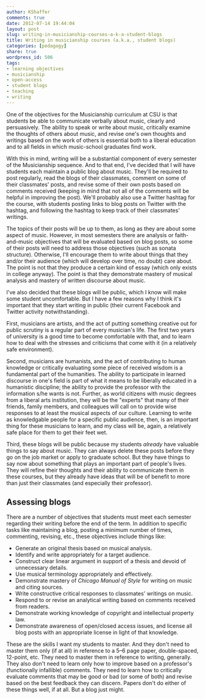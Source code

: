 ```yaml
---
author: KShaffer
comments: true
date: 2012-07-14 19:44:04
layout: post
slug: writing-in-musicianship-courses-a-k-a-student-blogs
title: Writing in musicianship courses (a.k.a., student blogs)
categories: [pedagogy]
share: true
wordpress_id: 506
tags:
- learning objectives
- musicianship
- open-access
- student blogs
- teaching
- writing
---
```


One of the objectives for the Musicianship curriculum at CSU is that students be able to communicate verbally about music, clearly and persuasively. The ability to speak or write about music, critically examine the thoughts of others about music, and revise one's own thoughts and writings based on the work of others is essential both to a liberal education and to all fields in which music-school graduates find work.

With this in mind, writing will be a substantial component of every semester of the Musicianship sequence. And to that end, I've decided that I will have students each maintain a public blog about music. They'll be required to post regularly, read the blogs of their classmates, comment on some of their classmates' posts, and revise some of their own posts based on comments received (keeping in mind that not all of the comments will be helpful in improving the post). We'll probably also use a Twitter hashtag for the course, with students posting links to blog posts on Twitter with the hashtag, and following the hashtag to keep track of their classmates' writings.

The topics of their posts will be up to them, as long as they are about some aspect of music. However, in most semesters there are analysis or faith-and-music objectives that will be evaluated based on blog posts, so some of their posts will need to address those objectives (such as sonata structure). Otherwise, I'll encourage them to write about things that they and/or their audience (which will develop over time, no doubt) care about. The point is not that they produce a certain kind of essay (which only exists in college anyway). The point is that they demonstrate mastery of musical analysis and mastery of written discourse about music.

I've also decided that these blogs will be public, which I know will make some student uncomfortable. But I have a few reasons why I think it's important that they start writing in public (their current Facebook and Twitter activity notwithstanding).

First, musicians are artists, and the act of putting something creative out for public scrutiny is a regular part of every musician's life. The first two years of university is a good time to become comfortable with that, and to learn how to deal with the stresses and criticisms that come with it (in a relatively safe environment).

Second, musicians are humanists, and the act of contributing to human knowledge or critically evaluating some piece of received wisdom is a fundamental part of the humanities. The ability to participate in learned discourse in one's field is part of what it means to be liberally educated in a humanistic discipline; the ability to provide the professor with the information s/he wants is not. Further, as world citizens with music degrees from a liberal arts institution, they will be the "experts" that many of their friends, family members, and colleagues will call on to provide wise responses to at least the musical aspects of our culture. Learning to write as knowledgable people for a specific public audience, then, is an important thing for these musicians to learn, and my class will be, again, a relatively safe place for them to get their feet wet.

Third, these blogs will be public because my students _already_ have valuable things to say about music. They can always delete these posts before they go on the job market or apply to graduate school. But they have things to say now about something that plays an important part of people's lives. They will refine their thoughts and their ability to communicate them in these courses, but they already have ideas that will be of benefit to more than just their classmates (and especially their professor).



## Assessing blogs



There are a number of objectives that students must meet each semester regarding their writing before the end of the term. In addition to specific tasks like maintaining a blog, posting a minimum number of times, commenting, revising, etc., these objectives include things like:





  * Generate an original thesis based on musical analysis.  
  * Identify and write appropriately for a target audience.  
  * Construct clear linear argument in support of a thesis and devoid of unnecessary details.  
  * Use musical terminology appropriately and effectively.  
  * Demonstrate mastery of _Chicago Manual of Style_ for writing on music and citing sources.  
  * Write constructive critical responses to classmates' writings on music.  
  * Respond to or revise an analytical writing based on comments received from readers.  
  * Demonstrate working knowledge of copyright and intellectual property law.  
  * Demonstrate awareness of open/closed access issues, and license all blog posts with an appropriate license in light of that knowledge.



These are the skills I want my students to master. And they don't need to master them only (if at all) in reference to a 5–6 page paper, double-spaced, 12-point, etc. They need to master them in reference to writing, generally. They also don't need to learn only how to improve based on a professor's (functionally infallible) comments. They need to learn how to critically evaluate comments that may be good or bad (or some of both) and revise based on the best feedback they can discern. Papers don't do either of these things well, if at all. But a blog just might.
